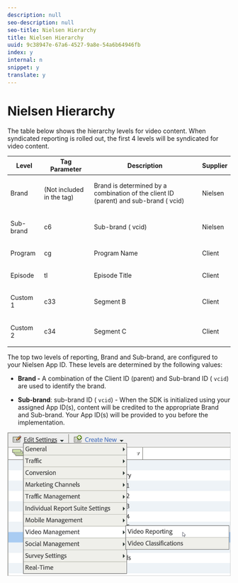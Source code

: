 ```yaml
---
description: null
seo-description: null
seo-title: Nielsen Hierarchy
title: Nielsen Hierarchy
uuid: 9c38947e-67a6-4527-9a8e-54a6b64946fb
index: y
internal: n
snippet: y
translate: y
---
```


# Nielsen Hierarchy

The table below shows the hierarchy levels for video content. When syndicated reporting is rolled out, the first 4 levels will be syndicated for video content.

<table id="table_D38F60EEA4C64D1FB293C00369CB24BE"> 
 <thead> 
  <tr> 
   <th colname="col1" class="entry"> Level </th> 
   <th colname="col2" class="entry"> Tag Parameter </th> 
   <th colname="col3" class="entry"> Description </th> 
   <th colname="col4" class="entry"> Supplier </th> 
  </tr> 
 </thead>
 <tbody> 
  <tr> 
   <td colname="col1"> <p>Brand </p> </td> 
   <td colname="col2"> <p>(Not included in the tag) </p> </td> 
   <td colname="col3"> <p>Brand is determined by a combination of the client ID (parent) and sub-brand (<span class="codeph"> vcid</span>) </p> </td> 
   <td colname="col4"> <p>Nielsen </p> </td> 
  </tr> 
  <tr> 
   <td colname="col1"> <p>Sub-brand </p> </td> 
   <td colname="col2"> <p><span class="codeph"> c6</span> </p> </td> 
   <td colname="col3"> <p>Sub-brand (<span class="codeph"> vcid</span>) </p> </td> 
   <td colname="col4"> <p>Nielsen </p> </td> 
  </tr> 
  <tr> 
   <td colname="col1"> <p>Program </p> </td> 
   <td colname="col2"> <p><span class="codeph"> cg</span> </p> </td> 
   <td colname="col3"> <p>Program Name </p> </td> 
   <td colname="col4"> <p>Client </p> </td> 
  </tr> 
  <tr> 
   <td colname="col1"> <p>Episode </p> </td> 
   <td colname="col2"> <p><span class="codeph"> tl</span> </p> </td> 
   <td colname="col3"> <p>Episode Title </p> </td> 
   <td colname="col4"> <p>Client </p> </td> 
  </tr> 
  <tr> 
   <td colname="col1"> <p>Custom 1 </p> </td> 
   <td colname="col2"> <p><span class="codeph"> c33</span> </p> </td> 
   <td colname="col3"> <p>Segment B </p> </td> 
   <td colname="col4"> <p>Client </p> </td> 
  </tr> 
  <tr> 
   <td colname="col1"> <p>Custom 2 </p> </td> 
   <td colname="col2"> <p><span class="codeph"> c34</span> </p> </td> 
   <td colname="col3"> <p>Segment C </p> </td> 
   <td colname="col4"> <p>Client </p> </td> 
  </tr> 
 </tbody> 
</table>

The top two levels of reporting, Brand and Sub-brand, are configured to your Nielsen App ID. These levels are determined by the following values:

* **Brand -** A combination of the Client ID (parent) and Sub-brand ID ( `vcid`) are used to identify the brand. 

* **Sub-brand**: sub-brand ID ( `vcid`) - When the SDK is initialized using your assigned App ID(s), content will be credited to the appropriate Brand and Sub-brand. Your App ID(s) will be provided to you before the implementation.

<a id="fig_19F53BADFDC2475DA4CD490A7CDEA327"></a>

![](assets/video_reporting.png) 
